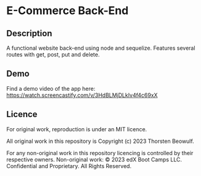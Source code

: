 # E-Commerce Back-End 

## Description

A functional website back-end using node and sequelize. Features several routes with get, post, put and delete.

## Demo

Find a demo video of the app here: https://watch.screencastify.com/v/3HdBLMjDLkIv4f4c69xX

## Licence
For original work, reproduction is under an MIT licence.

All original work in this repository is Copyright (c) 2023 Thorsten Beowulf.

For any non-original work in this repository licencing is controlled by their respective owners. Non-original work: © 2023 edX Boot Camps LLC. Confidential and Proprietary. All Rights Reserved.
